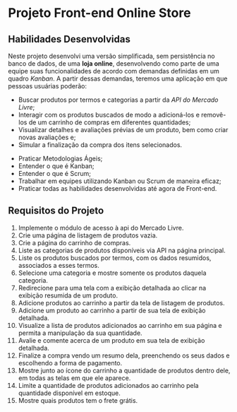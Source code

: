 # Projeto Front-end Online Store

## Habilidades Desenvolvidas

Neste projeto desenvolvi uma versão simplificada, sem persistência no banco de dados, de uma **loja online**, desenvolvendo como parte de uma equipe suas funcionalidades de acordo com demandas definidas em um quadro _Kanban_.
A partir dessas demandas, teremos uma aplicação em que pessoas usuárias poderão:
  - Buscar produtos por termos e categorias a partir da _API do Mercado Livre_;
  - Interagir com os produtos buscados de modo a adicioná-los e removê-los de um carrinho de compras em diferentes quantidades;
  - Visualizar detalhes e avaliações prévias de um produto, bem como criar novas avaliações e;
  - Simular a finalização da compra dos itens selecionados.
  * Praticar Metodologias Ágeis;
  * Entender o que é Kanban;
  * Entender o que é Scrum;
  * Trabalhar em equipes utilizando Kanban ou Scrum de maneira eficaz;
  * Praticar todas as habilidades desenvolvidas até agora de Front-end.
  
  ## Requisitos do Projeto
  
  1. Implemente o módulo de acesso à api do Mercado Livre.
  2. Crie uma página de listagem de produtos vazia.
  3. Crie a página do carrinho de compras.
  4. Liste as categorias de produtos disponíveis via API na página principal.
  5. Liste os produtos buscados por termos, com os dados resumidos, associados a esses termos.
  6. Selecione uma categoria e mostre somente os produtos daquela categoria.
  7. Redirecione para uma tela com a exibição detalhada ao clicar na exibição resumida de um produto.
  8. Adicione produtos ao carrinho a partir da tela de listagem de produtos.
  9. Adicione um produto ao carrinho a partir de sua tela de exibição detalhada.
  10. Visualize a lista de produtos adicionados ao carrinho em sua página e permita a manipulação da sua quantidade.
  11. Avalie e comente acerca de um produto em sua tela de exibição detalhada.
  12. Finalize a compra vendo um resumo dela, preenchendo os seus dados e escolhendo a forma de pagamento.
  13. Mostre junto ao ícone do carrinho a quantidade de produtos dentro dele, em todas as telas em que ele aparece.
  14. Limite a quantidade de produtos adicionados ao carrinho pela quantidade disponível em estoque.
  15. Mostre quais produtos tem o frete grátis.
  
